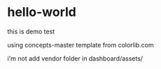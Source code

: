 # hello-world
this is demo test

using concepts-master template from colorlib.com

i'm not add vendor folder in dashboard/assets/
